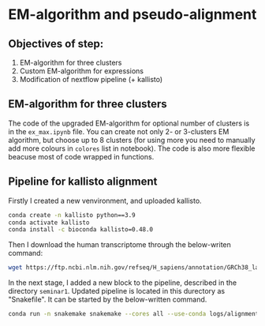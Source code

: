 # EM-algorithm and pseudo-alignment

## Objectives of step:

1. EM-algorithm for three clusters
2. Custom EM-algorithm for expressions
3. Modification of nextflow pipeline (+ kallisto)

## EM-algorithm for three clusters

The code of the upgraded EM-algorithm for optional number of clusters is in the `ex_max.ipynb` file. You can create not only 2- or 3-clusters EM algorithm, but choose up to 8 clusters (for using more you need to manually add more colours in `colores` list in notebook). The code is also more flexible beacuse most of code wrapped in functions.

## Pipeline for kallisto alignment

Firstly I created a new venvironment, and uploaded kallisto.

```bash
conda create -n kallisto python==3.9
conda activate kallisto
conda install -c bioconda kallisto=0.48.0
```

Then I download the human transcriptome through the below-writen command:

```bash
wget https://ftp.ncbi.nlm.nih.gov/refseq/H_sapiens/annotation/GRCh38_latest/refseq_identifiers/GRCh38_latest_rna.fna.gz
```

In the next stage, I added a new block to the pipeline, described in the directory `seminar1`. Updated pipeline is located in this durectory as "Snakefile". It can be started by the below-written command.

```bash
conda run -n snakemake snakemake --cores all --use-conda logs/alignment_GRCh38_latest_rna.log --config sra=[<target SRA>/*,<another target SRA>/*]
```
